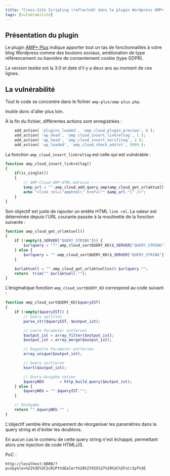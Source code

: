 ```yaml
---
title: "Cross-Site Scripting (reflected) dans le plugin Wordpress AMP+ Plus"
tags: [vulnérabilité]
---
```


## Présentation du plugin

Le plugin [AMP+ Plus](https://wordpress.org/plugins/amp-plus/) indique apporter tout un tas de
fonctionnalités à votre blog Wordpress comme des boutons sociaux, amélioration de type référencement ou bannière de
consentement cookie (type GDPR).

La version testée est la 3.0 et date d'il y a deux ans au moment de ces lignes.

## La vulnérabilité

Tout le code se concentre dans le fichier `amp-plus/amp-plus.php`.

Inutile donc d'aller plus loin.

À la fin du fichier, différentes actions sont enregistrées :

```php
    add_action( 'plugins_loaded', 'amp_cloud_plugin_preview', 0 );
    add_action( 'wp_head', 'amp_cloud_insert_linkreltag', 1 );
    add_action( 'wp_head', 'amp_cloud_insert_verifitag', 2 );
    add_action( 'wp_loaded', 'amp_cloud_check_adstxt', 9999 );
```

La fonction `amp_cloud_insert_linkreltag` est celle qui est vulnérable :

```php
function amp_cloud_insert_linkreltag()
{
    if(is_single())
    {
        // AMP-Cloud AMP-HTML-Adresse -------------------------------------------
        $amp_url = "".amp_cloud_add_query_amp(amp_cloud_get_urlaktuell())."";
        echo "<link rel=\"amphtml\" href=\"".$amp_url."\" />";
    }
}
```

Son objectif est juste de rajouter un entête HTML `link rel`. La valeur est déterminée depuis l'URL courante passée à
la moulinette de la fonction suivante :

```php
function amp_cloud_get_urlaktuell()
{
    if (!empty($_SERVER["QUERY_STRING"])) {
        $urlquery = "?".amp_cloud_sortQUERY_KD($_SERVER["QUERY_STRING"])."";
    } else {
        $urlquery = "".amp_cloud_sortQUERY_KD($_SERVER["QUERY_STRING"])."";
    }

    $urlaktuell = "".amp_cloud_get_urlaktuellos().$urlquery."";
    return  trim("".$urlaktuell."");
}
```

L'énigmatique fonction `amp_cloud_sortQUERY_KD` correspond au code suivant :

```php
function amp_cloud_sortQUERY_KD($queryIST)
{
    if (!empty($queryIST)) {
        // Query splitten
        parse_str($queryIST, $output_ist);

        // Leere Parameter entfernen
        $output_ist = array_filter($output_ist);
        $output_ist = array_merge($output_ist);

        // Doppelte Parameter entfernen
        array_unique($output_ist);

        // Query sortieren
        ksort($output_ist);

        // Query-Ausgabe setzen
        $queryNEU       = http_build_query($output_ist);
    } else {
        $queryNEU = "".$queryIST."";
    }

    // Rückgabe
    return "".$queryNEU."" ;
}
```

L'objectif semble être uniquement de réorganiser les paramètres dans la query string et d'éviter les doublons.

En aucun cas le contenu de cette query string n'est échappé, permettant alors une injection de code HTML/JS.

PoC :

`http://localhost:8000/?p=1&yolo=%22%3E%3CScRiPt%3Ealert%28%27XSS%27%29%3C%2FsCrIpT%3E`
